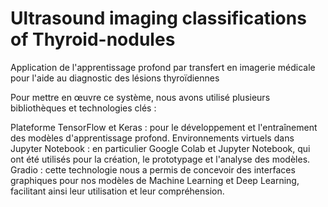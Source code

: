 # Ultrasound imaging classifications of Thyroid-nodules

Application de l'apprentissage profond par transfert en imagerie médicale pour l'aide au diagnostic des lésions thyroïdiennes

  Pour mettre en œuvre ce système, nous avons utilisé plusieurs bibliothèques et technologies clés :

Plateforme TensorFlow et Keras : pour le développement et l'entraînement des modèles d'apprentissage profond.
Environnements virtuels dans Jupyter Notebook : en particulier Google Colab et Jupyter Notebook, qui ont été utilisés pour la création, le prototypage et l'analyse des modèles.
Gradio : cette technologie nous a permis de concevoir des interfaces graphiques pour nos modèles de Machine Learning et Deep Learning, facilitant ainsi leur utilisation et leur compréhension.
